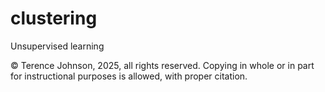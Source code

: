 # clustering
Unsupervised learning

© Terence Johnson, 2025, all rights reserved. Copying in whole or in part for instructional purposes is allowed, with proper citation. 
